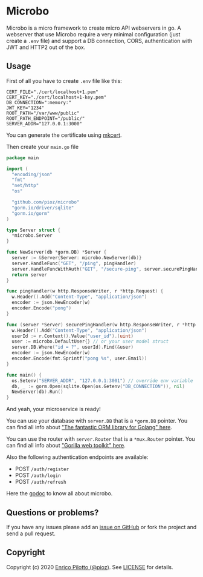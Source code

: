 # Microbo

Microbo is a micro framework to create micro API webservers in go. A webserver
that use Microbo require a very minimal configuration (just create a `.env` file) and support a DB
connection, CORS, authentication with JWT and HTTP2 out of the box.

## Usage

First of all you have to create `.env` file like this:

```
CERT_FILE="./cert/localhost+1.pem"
CERT_KEY="./cert/localhost+1-key.pem"
DB_CONNECTION=":memory:"
JWT_KEY="1234"
ROOT_PATH="/var/www/public"
ROOT_PATH_ENDPOINT="/public/"
SERVER_ADDR="127.0.0.1:3000"

```

You can generate the certificate using [mkcert](https://github.com/FiloSottile/mkcert).

Then create your `main.go` file

```go
package main

import (
  "encoding/json"
  "fmt"
  "net/http"
  "os"

  "github.com/pioz/microbo"
  "gorm.io/driver/sqlite"
  "gorm.io/gorm"
)

type Server struct {
  *microbo.Server
}

func NewServer(db *gorm.DB) *Server {
  server := &Server{Server: microbo.NewServer(db)}
  server.HandleFunc("GET", "/ping", pingHandler)
  server.HandleFuncWithAuth("GET", "/secure-ping", server.securePingHandler)
  return server
}

func pingHandler(w http.ResponseWriter, r *http.Request) {
  w.Header().Add("Content-Type", "application/json")
  encoder := json.NewEncoder(w)
  encoder.Encode("pong")
}

func (server *Server) securePingHandler(w http.ResponseWriter, r *http.Request) {
  w.Header().Add("Content-Type", "application/json")
  userId := r.Context().Value("user_id").(uint)
  user := microbo.DefaultUser{} // or your user model struct
  server.DB.Where("id = ?", userId).Find(&user)
  encoder := json.NewEncoder(w)
  encoder.Encode(fmt.Sprintf("pong %s", user.Email))
}

func main() {
  os.Setenv("SERVER_ADDR", "127.0.0.1:3001") // override env variable
  db, _ := gorm.Open(sqlite.Open(os.Getenv("DB_CONNECTION")), nil)
  NewServer(db).Run()
}
```

And yeah, your microservice is ready!

You can use your database with `server.DB` that is a `*gorm.DB` pointer. You can find all info about ["The fantastic ORM library for Golang" here](https://gorm.io/).

You can use the router with `server.Router` that is a `*mux.Router` pointer. You can find all info about ["Gorilla web toolkit" here](https://github.com/gorilla/mux).

Also the following authentication endpoints are available:

- POST `/auth/register`
- POST `/auth/login`
- POST `/auth/refresh`

Here the [godoc](https://godoc.org/github.com/pioz/microbo) to know all about microbo.

## Questions or problems?

If you have any issues please add an [issue on
GitHub](https://github.com/pioz/microbo/issues) or fork the project and send a
pull request.

## Copyright

Copyright (c) 2020 [Enrico Pilotto (@pioz)](https://github.com/pioz). See
[LICENSE](https://github.com/pioz/microbo/blob/master/LICENSE) for details.
